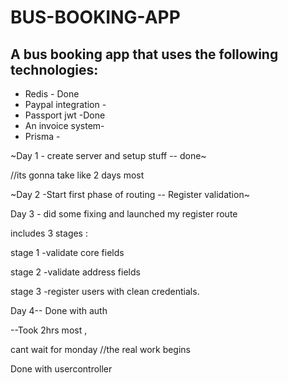 # BUS-BOOKING-APP

## A bus booking app that uses the following technologies:
* Redis - Done
* Paypal integration - 
* Passport jwt -Done
* An invoice system-
* Prisma -

~Day 1 - create server and setup stuff -- done~

//its gonna take like 2 days most

~Day 2 -Start first phase of routing -- Register validation~


Day 3 - did some fixing and launched my register route

includes 3 stages :


stage 1 -validate core fields 

stage 2 -validate address fields 


stage 3 -register users with clean credentials.


Day 4-- Done with auth

--Took 2hrs most ,

cant wait for monday
//the real work begins


Done with usercontroller
